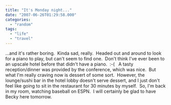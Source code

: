 ```yaml
---
title: "It's Monday night..."
date: "2007-06-26T01:29:58.000"
categories: 
  - "random"
tags: 
  - "life"
  - "travel"
---
```


...and it's rather boring.  Kinda sad, really.  Headed out and around to look for a piano to play, but can't seem to find one.  Don't think I've ever been to an upscale hotel before that didn't have a piano.  :-(   A tasty reception/dinner was provided by the conference, which was nice.  But what I'm really craving now is dessert of some sort.  However, the lounge/sushi bar in the hotel lobby doesn't serve dessert, and I just don't feel like going to sit in the restaurant for 30 minutes by myself.  So, I'm back in my room, watching baseball on ESPN.  I will certainly be glad to have Becky here tomorrow.
